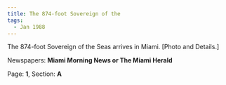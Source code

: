 ```yaml
---  
title: The 874-foot Sovereign of the  
tags:  
  - Jan 1988  
---  
```

  
The 874-foot Sovereign of the Seas arrives in Miami. [Photo and Details.]  
  
Newspapers: **Miami Morning News or The Miami Herald**  
  
Page: **1**, Section: **A** 

